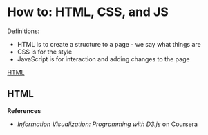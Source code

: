 # How to: HTML, CSS, and JS

Definitions:  
- HTML is to create a structure to a page - we say what things are   
- CSS is for the style  
- JavaScript is for interaction and adding changes to the page  


[HTML](#html)

## HTML  

**References**  
- *Information Visualization: Programming with D3.js* on Coursera  
 
